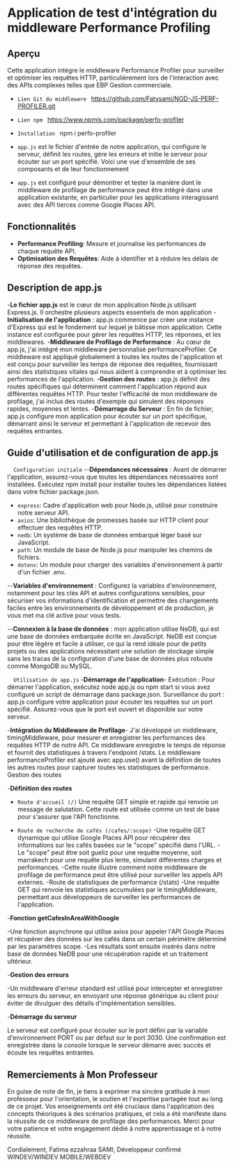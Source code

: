 # Application de test d'intégration du middleware Performance Profiling

## Aperçu

Cette application intègre le middleware Performance Profiler pour surveiller et optimiser les requêtes HTTP, particulièrement lors de l'interaction avec des APIs complexes telles que EBP Gestion commerciale.

- `Lien Git du middleware ` https://github.com/Fatysami/NOD-JS-PERF-PROFILER.git
- `Lien npm ` https://www.npmjs.com/package/perfo-profiler
- `Installation ` npm i perfo-profiler

- `app.js` est le fichier d'entrée de notre application, qui configure le serveur, définit les routes, gère les erreurs et initie le serveur pour écouter sur un port spécifié. Voici une vue d'ensemble de ses composants et de leur fonctionnement

- `app.js` est configuré pour démontrer et tester la manière dont le middleware de profilage de performance peut être intégré dans une application existante, en particulier pour les applications interagissant avec des API tierces comme Google Places API.

## Fonctionnalités

- **Performance Profiling**: Mesure et journalise les performances de chaque requête API.
- **Optimisation des Requêtes**: Aide à identifier et à réduire les délais de réponse des requêtes.

## Description de app.js

-**Le fichier app.js** est le cœur de mon application Node.js utilisant Express.js. Il orchestre plusieurs aspects essentiels de mon application
-**Initialisation de l'application** : app.js commence par créer une instance d'Express qui est le fondement sur lequel je bâtisse mon application. Cette instance est configurée pour gérer les requêtes HTTP, les réponses, et les middlewares.
-**Middleware de Profilage de Performance** : Au cœur de app.js, j'ai intégré mon middleware personnalisé performanceProfiler. Ce middleware est appliqué globalement à toutes les routes de l'application et est conçu pour surveiller les temps de réponse des requêtes, fournissant ainsi des statistiques vitales qui nous aident à comprendre et à optimiser les performances de l'application.
-**Gestion des routes** : app.js définit des routes spécifiques qui déterminent comment l'application répond aux différentes requêtes HTTP. Pour tester l'efficacité de mon middleware de profilage, j'ai inclus des routes d'exemple qui simulent des réponses rapides, moyennes et lentes.
-**Démarrage du Serveur** : En fin de fichier, app.js configure mon application pour écouter sur un port spécifique, démarrant ainsi le serveur et permettant à l'application de recevoir des requêtes entrantes.

## Guide d'utilisation et de configuration de app.js

```   Configuration initiale ``` 
--**Dépendances nécessaires** : Avant de démarrer l'application, assurez-vous que toutes les dépendances nécessaires sont installées. Exécutez npm install pour installer toutes les dépendances listées dans votre fichier package.json.
 
- `express`: Cadre d'application web pour Node.js, utilisé pour construire notre serveur API.
- `axios`: Une bibliothèque de promesses basée sur HTTP client pour effectuer des requêtes HTTP.
- `nedb`: Un système de base de données embarqué léger basé sur JavaScript.
- `path`: Un module de base de Node.js pour manipuler les chemins de fichiers.
- `dotenv`: Un module pour charger des variables d'environnement à partir d'un fichier .env.

--**Variables d'environnement** : Configurez la variables d'environnement, notamment pour les clés API et autres configurations sensibles, pour sécuriser vos informations d'identification et permettre des changements faciles entre les environnements de développement et de production, je vous met ma clé active pour vous tests.

--**Connexion à la base de données** : mon application utilise NeDB, qui est une base de données embarquée écrite en JavaScript. NeDB est conçue pour être légère et facile à utiliser, ce qui la rend idéale pour de petits projets ou des applications nécessitant une solution de stockage simple sans les tracas de la configuration d'une base de données plus robuste comme MongoDB ou MySQL.

```   Utilisation de app.js ``` 
-**Démarrage de l'application**-
Exécution : Pour démarrer l'application, exécutez node app.js ou npm start si vous avez configuré un script de démarrage dans package.json.
Surveillance du port : app.js configure votre application pour écouter les requêtes sur un port spécifié. Assurez-vous que le port est ouvert et disponible sur votre serveur.

-**Intégration du Middleware de Profilage**-
J'ai développé un middleware, timingMiddleware, pour mesurer et enregistrer les performances des requêtes HTTP de notre API. Ce middleware enregistre le temps de réponse et fournit des statistiques à travers l'endpoint /stats.
Le middleware performanceProfiler est ajouté avec app.use() avant la définition de toutes les autres routes pour capturer toutes les statistiques de performance.
Gestion des routes

-**Définition des routes**

- `Route d'accueil (/)`
Une requête GET simple et rapide qui renvoie un message de salutation. Cette route est utilisée comme un test de base pour s'assurer que l'API fonctionne.

- `Route de recherche de cafés (/cafes/:scope)`
-Une requête GET dynamique qui utilise Google Places API pour récupérer des informations sur les cafés basées sur le "scope" spécifié dans l'URL.
-Le "scope" peut être soit gueliz pour une requête moyenne, soit marrakech pour une requête plus lente, simulant différentes charges et performances.
-Cette route illustre comment notre middleware de profilage de performance peut être utilisé pour surveiller les appels API externes.
-Route de statistiques de performance (/stats)
-Une requête GET qui renvoie les statistiques accumulées par le timingMiddleware, permettant aux développeurs de surveiller les performances de l'application.

-**Fonction getCafesInAreaWithGoogle**

-Une fonction asynchrone qui utilise axios pour appeler l'API Google Places et récupérer des données sur les cafés dans un certain périmètre déterminé par les paramètres scope.
-Les résultats sont ensuite insérés dans notre base de données NeDB pour une récupération rapide et un traitement ultérieur.

-**Gestion des erreurs**

-Un middleware d'erreur standard est utilisé pour intercepter et enregistrer les erreurs du serveur, en envoyant une réponse générique au client pour éviter de divulguer des détails d'implémentation sensibles.

-**Démarrage du serveur**

Le serveur est configuré pour écouter sur le port défini par la variable d'environnement PORT ou par défaut sur le port 3030.
Une confirmation est enregistrée dans la console lorsque le serveur démarre avec succès et écoute les requêtes entrantes.

## Remerciements à Mon Professeur
En guise de note de fin, je tiens à exprimer ma sincère gratitude à mon professeur pour l'orientation, le soutien et l'expertise partagée tout au long de ce projet. Vos enseignements ont été cruciaux dans l'application des concepts théoriques à des scénarios pratiques, et cela a été manifeste dans la réussite de ce middleware de profilage des performances. Merci pour votre patience et votre engagement dédié à notre apprentissage et à notre réussite.

Cordialement,
Fatima ezzahraa SAMI, Développeur confirmé WINDEV/WINDEV MOBILE/WEBDEV



